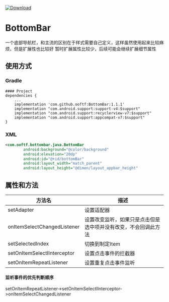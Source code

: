 [ ![Download](https://api.bintray.com/packages/ooftf/maven/bottombar-java/images/download.svg) ](https://bintray.com/ooftf/maven/bottombar-java/_latestVersion)
# BottomBar
一个底部导航栏，和主流的区别在于样式需要自己定义，这样虽然使用起来比较麻烦，但是扩展性也比较好
暂时扩展属性比较少，后续可能会继续扩展细节属性
## 使用方式
### Gradle
``` Gradle
#### Project
dependencies {
    ...
    implementation 'com.github.ooftf:BottomBar:1.1.1'
    implementation "com.android.support:support-v4:$support"
    implementation "com.android.support:recyclerview-v7:$support"
    implementation "com.android.support:appcompat-v7:$support"
}
```
### XML
```xml
<com.ooftf.bottombar.java.BottomBar
        android:background="@color/background"
        android:elevation="20dp"
        android:id="@+id/bottomBar"
        android:layout_width="match_parent"
        android:layout_height="@dimen/layout_appbar_height"

```
## 属性和方法
|方法名|描述|
|---|---|
|setAdapter|设置适配器|
|onItemSelectChangedListener|设置改变监听，如果只是点击但是选中项并没有改变，不会回调此方法|
|setSelectedIndex|切换到制定Item|
|setOnItemSelectIInterceptor|设置点击事件的拦截器|
|setOnItemRepeatListener|设置重复点击事件监听|
#### 监听事件的优先判断顺序
setOnItemRepeatListener->setOnItemSelectIInterceptor->onItemSelectChangedListener

